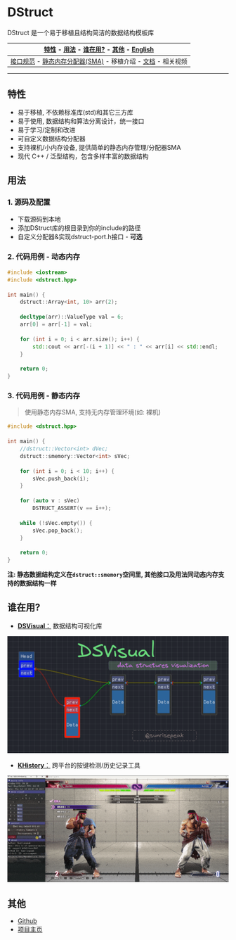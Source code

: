 # DStruct

DStruct 是一个易于移植且结构简洁的数据结构模板库

| [特性](#特性) - [用法](#用法) - [谁在用?](#谁在用) - [其他](#其他) - [English](README.en.md) |
| ------------------------------------------------------------ |
| [接口规范](docs/DStruct-Spec.md) - [静态内存分配器(SMA)](docs/sma-design) - 移植介绍 - [文档](docs) - 相关视频 |


---


## 特性

- 易于移植, 不依赖标准库(std)和其它三方库
- 易于使用, 数据结构和算法分离设计，统一接口
- 易于学习/定制和改进
- 可自定义数据结构分配器
- 支持裸机/小内存设备, 提供简单的静态内存管理/分配器SMA
- 现代 C++ / 泛型结构，包含多样丰富的数据结构



## 用法

### 1. 源码及配置

- 下载源码到本地
- 添加DStruct库的根目录到你的include的路径
- 自定义分配器&实现dstruct-port.h接口 - **可选**

### 2. 代码用例 - 动态内存

```cpp
#include <iostream>
#include <dstruct.hpp>

int main() {
    dstruct::Array<int, 10> arr(2);

    decltype(arr)::ValueType val = 6;
    arr[0] = arr[-1] = val;

    for (int i = 0; i < arr.size(); i++) {
        std::cout << arr[-(i + 1)] << " : " << arr[i] << std::endl;
    }

    return 0;
}
```

### 3. 代码用例 - 静态内存

> 使用静态内存SMA, 支持无内存管理环境(如: 裸机)

```cpp
#include <dstruct.hpp>

int main() {
    //dstruct::Vector<int> dVec;
    dstruct::smemory::Vector<int> sVec;

    for (int i = 0; i < 10; i++) {
        sVec.push_back(i);
    }

    for (auto v : sVec)
        DSTRUCT_ASSERT(v == i++);

    while (!sVec.empty()) {
        sVec.pop_back();
    }

    return 0;
}
```

**注: 静态数据结构定义在`dstruct::smemory`空间里, 其他接口及用法同动态内存支持的数据结构一样**



## 谁在用?

- [**DSVisual**：](https://github.com/Sunrisepeak/DSVisual) 数据结构可视化库

![](https://github.com/Sunrisepeak/DSVisual/blob/main/docs/imgs/DSVisual.profile.png)

- [**KHistory**：](https://github.com/Sunrisepeak/KHistory) 跨平台的按键检测/历史记录工具

![](https://github.com/Sunrisepeak/KHistory/blob/main/docs/imgs/khistory-gamepad.demo.gif)



## 其他

  - [Github](https://github.com/Sunrisepeak)
  - [项目主页](https://github.com/Sunrisepeak/DStruct)